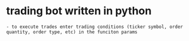 # trading bot written in python

    - to execute trades enter trading conditions (ticker symbol, order quantity, order type, etc) in the funciton params
